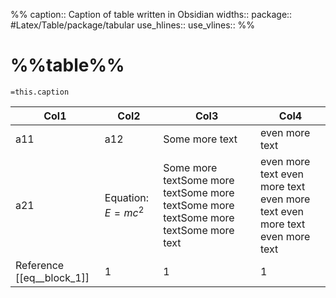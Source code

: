 %%
caption:: Caption of table written in Obsidian
widths:: 
package:: #Latex/Table/package/tabular 
use_hlines:: 
use_vlines:: 
%%
# %%table%%
`=this.caption`

| Col1                      | Col2                 | Col3                                                                                 | Col4                                                                       |
| ------------------------- | -------------------- | ------------------------------------------------------------------------------------ | -------------------------------------------------------------------------- |
| a11                       | a12                  | Some more text                                                                       | even more text                                                             |
| a21                       | Equation: $E=mc^{2}$ | Some more textSome more textSome more textSome more textSome more textSome more text | even more text even more text even more text even more text even more text |
| Reference [[eq__block_1]] | 1                    | 1                                                                                    | 1                                                                          |
